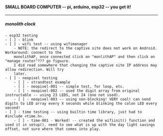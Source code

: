 #### SMALL BOARD COMPUTER -- pi, arduino, esp32 -- you get it!
---

  ##### monolith clock
    - esp32 testing
    - [ ] - blink
    - [ ] - wifi test -- using wifimanager 
        - NOTE: the redirect to the captive site does not work on Android. Workaround: connect to the
        monolithAP, once connected click on "monlithAP" and then click on "manage router"??? go figuure.
        I did read somewhere that changing the captive site IP address may allow redirection. Will try 
        later.
    - [ ] - neopixel testing
        - [ ] - strandtest example
        - [ ] - neopixel-001 -- simple test, for loop, etc. 
        - [ ] - neopixel-002 -- used the digit array from original instructable -- using 23 LEDS, not 24 (one not used).
        - [ ] - neopixel-003 -- using non-blocking! VERY cool! can send digits to LED array every X seconds while blinking the colon LED every second!
    - [ ] - time testing -- using builtin time library, just had to #include <time.h>.
        - [ ] - time-001 - Worked! -- created the wifiinit() function and used it in setup(). need to see what is up with the day light savings offset, not sure where that comes into play.

        


